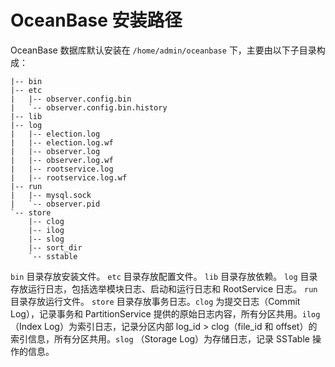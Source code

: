 # OceanBase 安装路径

OceanBase 数据库默认安装在 `/home/admin/oceanbase` 下，主要由以下子目录构成：

```text
|-- bin
|-- etc
|   |-- observer.config.bin
|   `-- observer.config.bin.history
|-- lib
|-- log
|   |-- election.log
|   |-- election.log.wf
|   |-- observer.log
|   |-- observer.log.wf
|   |-- rootservice.log
|   |-- rootservice.log.wf
|-- run
|   |-- mysql.sock
|   `-- observer.pid
`-- store
    |-- clog
    |-- ilog
    |-- slog
    |-- sort_dir
    `-- sstable
```

`bin` 目录存放安装文件。
`etc` 目录存放配置文件。
`lib` 目录存放依赖。
`log` 目录存放运行日志，包括选举模块日志、启动和运行日志和 RootService 日志。
`run` 目录存放运行文件。
`store` 目录存放事务日志。`clog` 为提交日志（Commit Log），记录事务和 PartitionService 提供的原始日志内容，所有分区共用。`ilog` （Index Log）为索引日志，记录分区内部 log_id > clog（file_id 和 offset）的索引信息，所有分区共用。`slog` （Storage Log）为存储日志，记录 SSTable 操作的信息。
